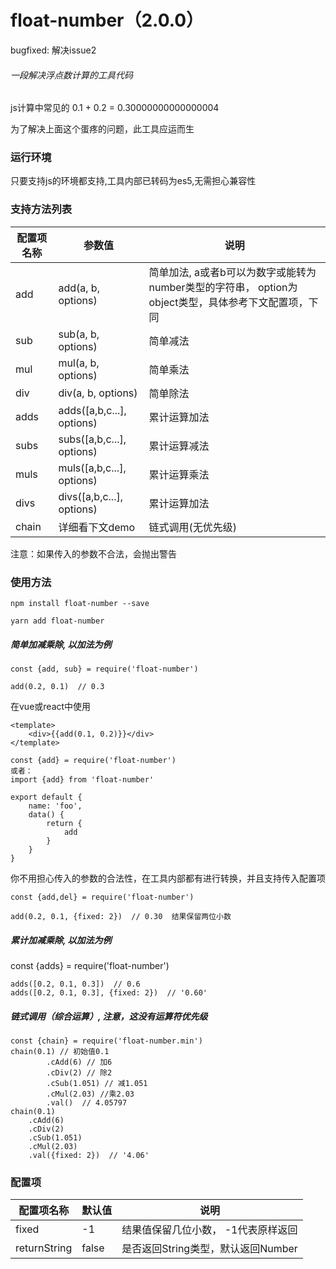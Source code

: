 # float-number（2.0.0）

bugfixed: 解决issue2

###### 一段解决浮点数计算的工具代码

js计算中常见的 0.1 + 0.2 = 0.30000000000000004

为了解决上面这个蛋疼的问题，此工具应运而生

### 运行环境

只要支持js的环境都支持,工具内部已转码为es5,无需担心兼容性

### 支持方法列表

配置项名称 | 参数值 | 说明
---|---|---
add | add(a, b, options) | 简单加法, a或者b可以为数字或能转为number类型的字符串， option为object类型，具体参考下文配置项，下同
sub | sub(a, b, options) | 简单减法
mul | mul(a, b, options) | 简单乘法
div | div(a, b, options) | 简单除法
adds | adds([a,b,c...], options) | 累计运算加法
subs | subs([a,b,c...], options) | 累计运算减法
muls | muls([a,b,c...], options) | 累计运算乘法
divs | divs([a,b,c...], options) | 累计运算加法
chain | 详细看下文demo | 链式调用(无优先级)
注意：如果传入的参数不合法，会抛出警告

### 使用方法

    npm install float-number --save
    
    yarn add float-number

##### 简单加减乘除, 以加法为例

    const {add, sub} = require('float-number')

    add(0.2, 0.1)  // 0.3
    
在vue或react中使用
    
    <template>
        <div>{{add(0.1, 0.2)}}</div>
    </template>
    
    const {add} = require('float-number')
    或者：
    import {add} from 'float-number'
    
    export default {
        name: 'foo',
        data() {
            return {
                add
            }
        }
    }
    
你不用担心传入的参数的合法性，在工具内部都有进行转换，并且支持传入配置项

    const {add,del} = require('float-number')

    add(0.2, 0.1, {fixed: 2})  // 0.30  结果保留两位小数
    
##### 累计加减乘除, 以加法为例
 
   const {adds} = require('float-number')

    adds([0.2, 0.1, 0.3])  // 0.6
    adds([0.2, 0.1, 0.3], {fixed: 2})  // '0.60'

##### 链式调用（综合运算）, 注意，这没有运算符优先级

    const {chain} = require('float-number.min')
    chain(0.1) // 初始值0.1
            .cAdd(6) // 加6
            .cDiv(2) // 除2
            .cSub(1.051) // 减1.051
            .cMul(2.03) //乘2.03
            .val()  // 4.05797
    chain(0.1)
        .cAdd(6)
        .cDiv(2)
        .cSub(1.051)
        .cMul(2.03)
        .val({fixed: 2})  // '4.06'
 
### 配置项

配置项名称 | 默认值 | 说明
---|---|---
fixed | -1 | 结果值保留几位小数， -1代表原样返回
returnString | false | 是否返回String类型，默认返回Number
    


